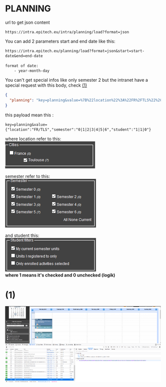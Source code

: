 # PLANNING

url to get json content

````
https://intra.epitech.eu/intra/planning/load?format=json
````

You can add 2 parameters start and end date like this:
````
https://intra.epitech.eu/planning/load?format=json&start=start-date&end=end-date

format of date: 
    - year-month-day
````

You can't get special infos like only semester 2 but the intranet have a special request with this body, check [(1)](#(1))
````json
{
  "planning": "key=planning&value=%7B%22location%22%3A%22FR%2FTLS%22%2C%22semester%22%3A%220%7C1%7C2%7C3%7C4%7C5%7C6%22%2C%22student%22%3A%221%7C1%7C0%22%7D"
}
````
this payload mean this :
````
key=planning&value={"location":"FR/TLS","semester":"0|1|2|3|4|5|6","student":"1|1|0"}
````

where location refer to this:  
![img.png](images/city.png)

semester refer to this:  
![img.png](images/semester.png)

and student this:  
![img.png](images/student.png)  
**where 1 means it's checked and 0 unchecked (logik)**



# (1)
![img.png](images/request.png)